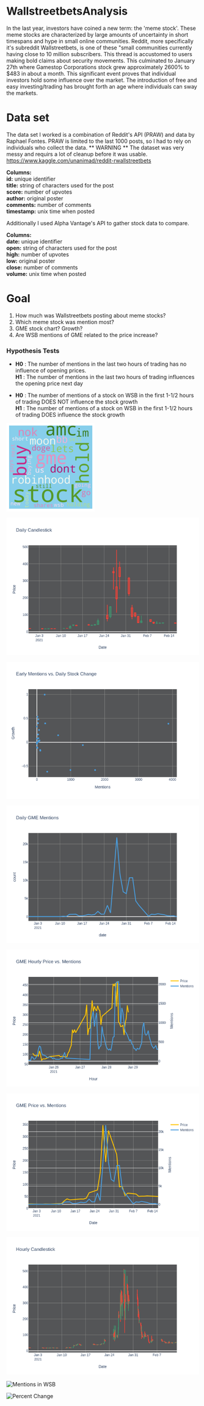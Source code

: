 # WallstreetbetsAnalysis


In the last year, investors have coined a new term: the 'meme stock'. These meme stocks are characterized by large amounts of uncertainty in short timespans and hype in small online communities. Reddit, more specifically it's subreddit Wallstreetbets, is one of these "small communities currently having close to 10 million subscribers. This thread is accustomed to users making bold claims about security movements. This culminated to January 27th where Gamestop Corporations stock grew approximately 2600% to $483 in about a month. This significant event proves that individual investors hold some influence over the market. The introduction of free and easy investing/trading has brought forth an age where individuals can sway the markets. 

# Data set


The data set I worked is a combination of Reddit's API (PRAW) and data by Raphael Fontes. PRAW is limited to the last 1000 posts, so I had to rely on individuals who collect the data. ** WARNING ** The dataset was very messy and requirs a lot of cleanup before it was usable.
https://www.kaggle.com/unanimad/reddit-rwallstreetbets


**Columns:** <br />
          **id:** unique identifier <br />
          **title:** string of characters used for the post<br />
          **score:** number of upvotes<br />
          **author:** original poster<br />
          **comments:** number of comments<br />
          **timestamp:** unix time when posted<br />
          
          
Additionally I used Alpha Vantage's API to gather stock data to compare.


**Columns:** <br />
          **date:** unique identifier <br />
          **open:** string of characters used for the post<br />
          **high:** number of upvotes<br />
          **low:** original poster<br />
          **close:** number of comments<br />
          **volume:** unix time when posted<br />

# Goal


1. How much was Wallstreetbets posting about meme stocks?
2. Which meme stock was mention most?
3. GME stock chart? Growth?
4. Are WSB mentions of GME related to the price increase?

### Hypothesis Tests

* **H0** : The number of mentions in the last two hours of trading has no influence of opening prices. <br />
  **H1** : The number of mentions in the last two hours of trading influences the opening price next day 
  
* **H0** : The number of mentions of a stock on WSB in the first 1-1/2 hours of trading DOES NOT influence the stock growth <br />
  **H1** : The number of mentions of a stock on WSB in the first 1-1/2 hours of trading DOES influence the stock growth 

![Top 30 Words](https://github.com/daniellkennett/WallstreetbetsAnalysis/blob/main/Images/download%20(1).png/)


![Daily Candlestick](https://github.com/daniellkennett/WallstreetbetsAnalysis/blob/main/Images/Daily%20Candlestick.png)


![Early Mention vs Daily Stock](https://github.com/daniellkennett/WallstreetbetsAnalysis/blob/main/Images/Early%20Mentions%20vs%20Daily%20Stock%20Change.png)


![Daily GME Mentions](https://github.com/daniellkennett/WallstreetbetsAnalysis/blob/main/Images/Daily%20GME%20Mentions.png)


![GME Hourly Price vs Mentions](https://github.com/daniellkennett/WallstreetbetsAnalysis/blob/main/Images/GME%20Hourly%20Prive%20vs%20Mentions.png)



![GME Daily Price vs Mentions](https://github.com/daniellkennett/WallstreetbetsAnalysis/blob/main/Images/GME%20Price%20vs%20Mentions.png)


![Hourly Candlestick](https://github.com/daniellkennett/WallstreetbetsAnalysis/blob/main/Images/Hourly%20Candlestick.png)



![Mentions in WSB](https://github.com/daniellkennett/WallstreetbetsAnalysis/blob/main/Images/https://github.com/daniellkennett/WallstreetbetsAnalysis/blob/main/Images/Mentions%20in%20WSB.png)


![Percent Change](https://github.com/daniellkennett/WallstreetbetsAnalysis/blob/main/Images/https://github.com/daniellkennett/WallstreetbetsAnalysis/blob/main/Images/Percentage%20GME%20Change.png)
